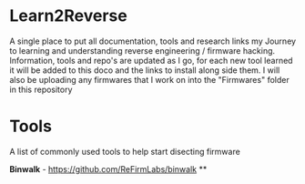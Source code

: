 # Learn2Reverse
A single place to put all documentation, tools and research links my Journey to learning and understanding reverse engineering / firmware hacking. Information, tools and repo's are updated as I go, for each new tool learned it will be added to this doco and the links to install along side them. I will also be uploading any firmwares that I work on into the "Firmwares" folder in this repository

# Tools
A list of commonly used tools to help start disecting firmware

**Binwalk** - https://github.com/ReFirmLabs/binwalk
**
